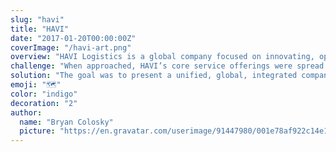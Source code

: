 ```yaml
---
slug: "havi"
title: "HAVI"
date: "2017-01-20T00:00:00Z"
coverImage: "/havi-art.png"
overview: "HAVI Logistics is a global company focused on innovating, optimizing and managing the supply chains of leading brands. HAVI Offers services in marketing analytics, packaging, supply chain management and logistics."
challenge: "When approached, HAVI’s core service offerings were spread across several websites with different branding and identities. Because of the fragmented ecosystem, customers of one service line were often unaware of the integrated nature of HAVI’s offerings. Combined with a high bounce rate, website visitors were not reaching out before leaving the website."
solution: "The goal was to present a unified, global, integrated company to prospective clients and the world. By unifying the full customer experience through a single website showcasing the full portfolio of HAVI’s services, HAVI will be well-positioned to generate leads, grow the business, and increase visibility with prospective employees."
emoji: "🗺"
color: "indigo"
decoration: "2"
author:
  name: "Bryan Colosky"
  picture: "https://en.gravatar.com/userimage/91447980/001e78af922c14e1f0be6f2c2dc4dcc9.png?size=200"
---
```

